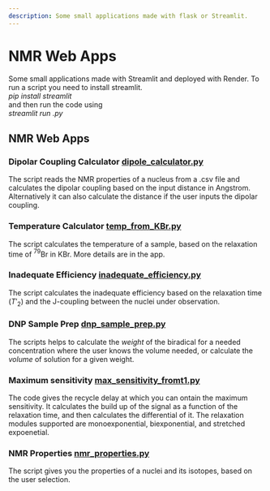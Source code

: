 ```yaml
---
description: Some small applications made with flask or Streamlit.
---
```


# NMR Web Apps

Some small applications made with Streamlit and deployed with Render. To run a script you need to install streamlit.\
_pip install streamlit_\
and then run the code using\
_streamlit run .py_

## NMR Web Apps

### Dipolar Coupling Calculator [dipole_calculator.py](https://dipole-to-distance.onrender.com/)

The script reads the NMR properties of a nucleus from a .csv file and calculates the dipolar coupling based on the input distance in Angstrom. Alternatively it can also calculate the distance if the user inputs the dipolar coupling.

### Temperature Calculator [temp_from_KBr.py](https://temp-from-brt1.onrender.com/)

The script calculates the temperature of a sample, based on the relaxation time of $^79$Br in KBr. More details are in the app.

### Inadequate Efficiency [inadequate_efficiency.py](https://inadequate-efficiency.onrender.com/)

The script calculates the inadequate efficiency based on the relaxation time ($T'_2$) and the J-coupling between the nuclei under observation.

### DNP Sample Prep [dnp_sample_prep.py](https://dnp-sample-prep.onrender.com/)

The scripts helps to calculate the *weight* of the biradical for a needed concentration where the user knows the volume needed, or calculate the *volume* of solution for a given weight.

### Maximum sensitivity [max_sensitivity_fromt1.py](https://optimum-recycle-delay.onrender.com/)

The code gives the recycle delay at which you can ontain the maximum sensitivity. It calculates the build up of the signal as a function of the relaxation time, and then calculates the differential of it. The relaxation modules supported are monoexponential, biexponential, and stretched expoenetial.

### NMR Properties [nmr_properties.py](https://nmr-properties.onrender.com/)
The script gives you the properties of a nuclei and its isotopes, based on the user selection.
